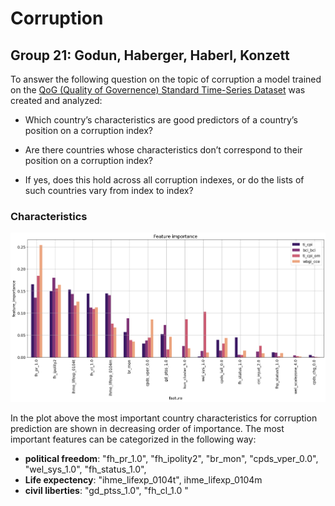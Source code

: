 # Corruption
## Group 21: Godun, Haberger, Haberl, Konzett

To answer the following question on the topic of corruption a model trained on the [QoG (Quality of Governence) Standard Time-Series Dataset](https://www.gu.se/en/quality-government/qog-data/data-downloads/standard-dataset) was created and analyzed: 

- Which country’s characteristics are good predictors of a country’s position on a corruption index?

- Are there countries whose characteristics don’t correspond to their position on a corruption index?

- If yes, does this hold across all corruption indexes, or do the lists of such countries vary from index to index?

### Characteristics

![](img/feature.png)

In the plot above the most important country characteristics for corruption prediction are shown in decreasing order of importance.
The most important features can be categorized in the following way:
- __political freedom__: "fh_pr_1.0", "fh_ipolity2", "br_mon", "cpds_vper_0.0", "wel_sys_1.0", "fh_status_1.0", 
- __Life expectency__: "ihme_lifexp_0104t", ihme_lifexp_0104m
- __civil liberties__: "gd_ptss_1.0", "fh_cl_1.0 "
